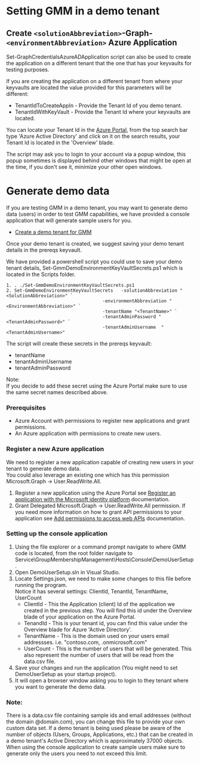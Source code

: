 # Setting GMM in a demo tenant

## Create `<solutionAbbreviation>`-Graph-`<environmentAbbreviation>` Azure Application

Set-GraphCredentialsAzureADApplication script can also be used to create the application on a different tenant that the one that has your keyvaults for testing purposes.

If you are creating the application on a different tenant from where your keyvaults are located the value provided for this parameters will be different:

-   TenantIdToCreateAppIn - Provide the Tenant Id of you demo tenant.
-   TenantIdWithKeyVault - Provide the Tenant Id where your keyvaults are located.

You can locate your Tenant Id in the [Azure Portal](http://portal.azure.com/), from the top search bar type 'Azure Active Directory' and click on it on the search results, your Tenant Id is located in the 'Overview' blade.

The script may ask you to login to your account via a popup window, this popup sometimes is displayed behind other windows that might be open at the time, if you don't see it, minimize your other open windows.

# Generate demo data

If you are testing GMM in a demo tenant, you may want to generate demo data (users) in order to test GMM capabilities, we have provided a console application that will generate sample users for you.

-   [Create a demo tenant for GMM](/Documentation/CreateDemoTenant/CreateDemoTenant.md)

Once your demo tenant is created, we suggest saving your demo tenant details in the prereqs keyvault.

We have provided a powershell script you could use to save your demo tenant details, Set-GmmDemoEnvironmentKeyVaultSecrets.ps1 which is located in the Scripts folder.

    1. . ./Set-GmmDemoEnvironmentKeyVaultSecrets.ps1
    2. Set-GmmDemoEnvironmentKeyVaultSecrets   -solutionAbbreviation "<SolutionAbbreviation>" `
                                        -environmentAbbreviation "<EnvironmentAbbreviation>" `
                                        -tenantName "<TenantName>" `
                                        -tenantAdminPassword "<TenantAdminPassword>" `
                                        -tenantAdminUsername  "<TenantAdminUsername>"

The script will create these secrets in the prereqs keyvault:

-   tenantName
-   tenantAdminUsername
-   tenantAdminPassword

Note:  
If you decide to add these secret using the Azure Portal make sure to use the same secret names described above.

### Prerequisites

-   Azure Account with permissions to register new applications and grant permissions.
-   An Azure application with permissions to create new users.

### Register a new Azure application

We need to register a new application capable of creating new users in your tenant to generate demo data.  
You could also leverage an existing one which has this permission Microsoft.Graph -> User.ReadWrite.All.

1. Register a new application using the Azure Portal see [Register an application with the Microsoft identity platform](https://docs.microsoft.com/en-us/azure/active-directory/develop/quickstart-register-app) documentation.
2. Grant Delegated Microsoft.Graph -> User.ReadWrite.All permission. If you need more information on how to grant API permissions to your application see [Add permissions to access web APIs](https://docs.microsoft.com/en-us/azure/active-directory/develop/quickstart-configure-app-access-web-apis#add-permissions-to-access-web-apis) documentation.

### Setting up the console application

1. Using the file explorer or a command prompt navigate to where GMM code is located, from the root folder navigate to Service\GroupMembershipManagement\Hosts\Console\DemoUserSetup.
2. Open DemoUserSetup.sln in Visual Studio.
3. Locate Settings.json, we need to make some changes to this file before running the program.  
   Notice it has several settings: ClientId, TenantId, TenantName, UserCount
    - ClientId - This the Application (client) Id of the application we created in the previous step. You will find this id under the Overview blade of your application on the Azure Portal.
    - TenandId - This is your tenant id, you can find this value under the Overview blade for Azure 'Active Directory'.
    - TenantName - This is the domain used on your users email addressses. i.e. "contoso.com, <MyDomain>.onmicrosoft.com"
    - UserCount - This is the number of users that will be generated. This also represent the number of users that will be read from the data.csv file.
4. Save your changes and run the application (You might need to set DemoUserSetup as your startup project).
5. It will open a browser window asking you to login to they tenant where you want to generate the demo data.

### Note:

There is a data.csv file containing sample ids and email addresses (without the domain @domain.com), you can change this file to provide your own custom data set.
If a demo tenant is being used please be aware of the number of objects (Users, Groups, Applications, etc.) that can be created in a demo tenant's Active Directory which is approximately 37000 objects. When using the console application to create sample users make sure to generate only the users you need to not exceed this limit.